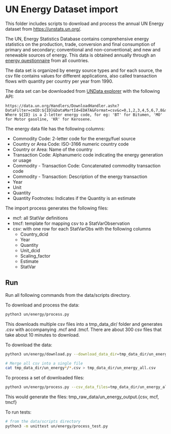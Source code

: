 # UN Energy Dataset import

This folder includes scripts to download and process the annual UN Energy dataset from https://unstats.un.org/.

The UN, Energy Statistics Database contains comprehensive energy statistics on the production, trade, conversion and final consumption of primary and secondary; conventional and non-conventional; and new and renewable sources of energy. This data is obtained annually through an [energy questionnaire](https://unstats.un.org/unsd/energystats/questionnaire/documents/Energy-Questionnaire-Guidelines.pdf) from all countries.

The data set is organized by energy source types and for each source, the csv file contains values for different applications, also called transaction flows with quantity per country per year from 1990. 

The data set can be downloaded from [UNData explorer](http://data.un.org/Explorer.aspx) with the following API:
```
https://data.un.org/Handlers/DownloadHandler.ashx?DataFilter=cmID:${ID}&DataMartId=EDATA&Format=csv&c=0,1,2,3,4,5,6,7,8&s=_crEngNameOrderBy:asc,_enID:asc,yr:desc
Where ${ID} is a 2-letter energy code, for eg: 'BT' for Bitumen, 'MO' for Motor gasoline, 'KR' for Kerosene.
```

The energy data file has the following columns:
- Commodity Code:  2-letter code for the energy/fuel source
- Country or Area Code: ISO-3166 numeric country code
- Country or Area: Name of the country
- Transaction Code: Alphanumeric code indicating the energy generation or usage
- Commodity - Transaction Code: Concatenated commodity transaction code
- Commodity - Transaction: Description of the energy transaction
- Year
- Unit
- Quantity
- Quantity Footnotes: Indicates if the Quantity is an estimate


The import process generates the following files:
- mcf: all StatVar definitions
- tmcf: template for mapping csv to a StatVarObservation
- csv: with one row for each StatVarObs with the following columns
    - Country_dcid
    - Year
    - Quantity
    - Unit_dcid
    - Scaling_factor
    - Estimate
    - StatVar


## Run

Run all following commands from the data/scripts directory.

To download and process the data:
```bash
python3 un/energy/process.py
```
This downloads multiple csv files into a tmp_data_dir/ folder and generates .csv with accompanying .mcf and .tmcf. There are about 300 csv files that take about 10 minutes to download.

To download the data:
```bash
python3 un/energy/download.py --download_data_dir=tmp_data_dir/un_energy

# Merge all csv into a single file
cat tmp_data_dir/un_energy*/*.csv > tmp_data_dir/un_energy_all.csv
```

To process a set of downloaded files:
```bash
python3 un/energy/process.py --csv_data_files=tmp_data_dir/un_energy_all.csv --output_path=tmp_raw_data/un_energy_output
```

This would generate the files: tmp_raw_data/un_energy_output.{csv, mcf, tmcf}

To run tests:
```bash
# from the data/scripts directory
python3 -m unittest un/energy/process_test.py
```

